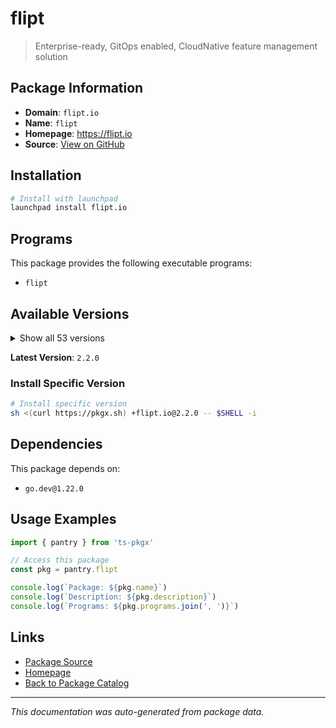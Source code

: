 # flipt

> Enterprise-ready, GitOps enabled, CloudNative feature management solution

## Package Information

- **Domain**: `flipt.io`
- **Name**: `flipt`
- **Homepage**: https://flipt.io
- **Source**: [View on GitHub](https://github.com/pkgxdev/pantry/tree/main/projects/flipt.io/package.yml)

## Installation

```bash
# Install with launchpad
launchpad install flipt.io
```

## Programs

This package provides the following executable programs:

- `flipt`

## Available Versions

<details>
<summary>Show all 53 versions</summary>

- `2.2.0`, `2.1.3`, `2.1.2`, `2.1.1`, `2.1.0`
- `2.0.2`, `2.0.1`, `2.0.0`, `1.61.0`, `1.60.0`
- `1.59.3`, `1.59.2`, `1.59.1`, `1.59.0`, `1.58.5`
- `1.58.4`, `1.58.3`, `1.58.2`, `1.58.1`, `1.58.0`
- `1.57.0`, `1.56.0`, `1.55.1`, `1.55.0`, `1.54.2`
- `1.54.1`, `1.54.0`, `1.53.2`, `1.53.1`, `1.53.0`
- `1.52.2`, `1.52.1`, `1.52.0`, `1.51.1`, `1.51.0`
- `1.50.1`, `1.50.0`, `1.49.2`, `1.49.1`, `1.49.0`
- `1.48.1`, `1.48.0`, `1.47.1`, `1.47.0`, `1.46.3`
- `1.46.2`, `1.46.1`, `1.46.0`, `1.45.2`, `1.45.1`
- `1.45.0`, `1.44.1`, `1.44.0`

</details>

**Latest Version**: `2.2.0`

### Install Specific Version

```bash
# Install specific version
sh <(curl https://pkgx.sh) +flipt.io@2.2.0 -- $SHELL -i
```

## Dependencies

This package depends on:

- `go.dev@1.22.0`

## Usage Examples

```typescript
import { pantry } from 'ts-pkgx'

// Access this package
const pkg = pantry.flipt

console.log(`Package: ${pkg.name}`)
console.log(`Description: ${pkg.description}`)
console.log(`Programs: ${pkg.programs.join(', ')}`)
```

## Links

- [Package Source](https://github.com/pkgxdev/pantry/tree/main/projects/flipt.io/package.yml)
- [Homepage](https://flipt.io)
- [Back to Package Catalog](../../package-catalog.md)

---

*This documentation was auto-generated from package data.*
